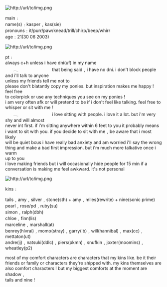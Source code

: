![http://url/to/img.png](https://i.imgur.com/fEcNexQ.gif)

main﹕                                                             
name(s)﹕kasper﹐kas(sie)                                                             
pronouns﹕it/purr/paw/knead/trill/chirp/beep/whirr                                                             
age﹕21(30 06 2003)                                                             

![http://url/to/img.png](https://i.imgur.com/fEcNexQ.gif)

pt﹕                                                             
always c+h unless i have dni(uf) in my name                                                             
ㅤㅤ𓂃ㅤㅤㅤㅤㅤㅤ⠀⠀⠀that being said﹐i have no dni. i don't block people and i'll talk to anyone                                                             
unless my friends tell me not to                                                             
please don't blatantly copy my ponies. but inspiration makes me happy ! feel free                                                              
to colorpick or use any techniques you see on my ponies !                                                             
i am very often afk or will pretend to be if i don't feel like talking. feel free to                                                              
whisper or sit with me !                                                            
ㅤㅤ𓂃ㅤㅤㅤㅤㅤㅤ⠀⠀⠀i love sitting with people. i love it a lot. but i'm very shy and will almost                                                             
never int first. if i'm sitting anywhere within 6 feet to you it probably means                                                             
i want to sit with you. if you decide to sit with me﹐be aware that i most likely                                                             
will be quiet bcus i have really bad anxiety and am worried i'll say the wrong                                                             
thing and make a bad first impression. but i'm much more talkative once i warm                                                             
up to you                                                            
i love making friends but i will occasionally hide people for 15 min if a                                                             
conversation is making me feel awkward. it's not personal                                                             

![http://url/to/img.png](https://i.imgur.com/fEcNexQ.gif)

kins﹕ 

tails﹐amy﹐silver﹐stone(sth) + amy﹐miles(rewrite) + nine(sonic prime)                                                             
pearl﹐rose/pd﹐ruby(su)                                                             
simon﹐ralph(dbh)                                                             
chloe﹐finn(lis)                                                             
marceline﹐marshall(at)                                                             
benrey(hlvrai)﹐momo(stray)﹐garry(ib)﹐will(hannibal)﹐max(cc)﹐mettaton(ut)                                                             
andre(ij)﹐natsuki(ddlc)﹐piers(pkmn)﹐snufkin﹐joxter(moomins)﹐wheatley(p2)                                                             

most of my comfort characters are characters that my kins like. be it their                                                             
friends or family or characters they're shipped with. my kins themselves are                                                             
also comfort characters ! but my biggest comforts at the moment are shadow﹐                                                          
tails and nine !
